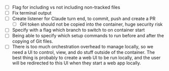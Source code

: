 - [ ] Flag for including vs not including non-tracked files
- [ ] Fix terminal output
- [ ] Create listener for Claude turn end, to commit, push and create a PR
  - [ ] GH token should not be copied into the container, huge security risk
- [ ] Specify with a flag which branch to switch to on container start
- [ ] Being able to specify which setup commands to run before and after the copying of Git files.
- [ ] There is too much orchestration overhead to manage locally, so we need a UI to control, view, and do stuff outside of the container. The best thing is probably to create a web UI to be run locally, and the user will be redirected to this UI when they start a web app locally.